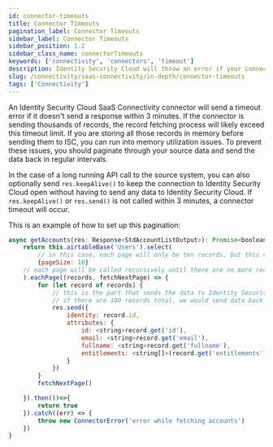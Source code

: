 ```yaml
---
id: connector-timeouts
title: Connector Timeouts
pagination_label: Connector Timeouts
sidebar_label: Connector Timeouts
sidebar_position: 1.2
sidebar_class_name: connectorTimeouts
keywords: ['connectivity', 'connectors', 'timeout']
description: Identity Security Cloud will throw an error if your connector does not send a response in 3 minutes. For connector commands that might take longer than 3 minutes, make sure to send data at regular intervals to prevent a timeout.
slug: /connectivity/saas-connectivity/in-depth/connector-timeouts
tags: ['Connectivity']
---
```


An Identity Security Cloud SaaS Connectivity connector will send a timeout error if it doesn't send a response within 3 minutes. If the connector is sending thousands of records, the record fetching process will likely exceed this timeout limit. If you are storing all those records in memory before sending them to ISC, you can run into memory utilization issues. To prevent these issues, you should paginate through your source data and send the data back in regular intervals.

In the case of a long running API call to the source system, you can also optionally send `res.keepAlive()` to keep the connection to Identity Security Cloud open without having to send any data to Identity Security Cloud. If `res.keepAlive()` or `res.send()` is not called within 3 minutes, a connector timeout will occur.

This is an example of how to set up this pagination:

```javascript
async getAccounts(res: Response<StdAccountListOutput>): Promise<boolean> {
    return this.airtableBase('Users').select(
        // in this case, each page will only be ten records, but this could be increased depending on your needs and the limits of the source connector
        {pageSize: 10}
    // each page will be called recursively until there are no more records to fetch, at which case the promise is fulfilled
    ).eachPage((records, fetchNextPage) => {
        for (let record of records) {
            // this is the part that sends the data to Identity Security Cloud. Since eachPage is called with just 10 records,
            // if there are 100 records total, we would send data back to ISC in 10 sets of 10 records.
            res.send({
                identity: record.id,
                attributes: {
                    id: <string>record.get('id'),
                    email: <string>record.get('email'),
                    fullname: <string>record.get('fullname'),
                    entitlements: <string[]>(record.get('entitlements') ? record.get('entitlements') : [])
                }
            })
        }
        fetchNextPage()

    }).then(()=>{
        return true
    }).catch((err) => {
        throw new ConnectorError('error while fetching accounts')
    })
}

```
